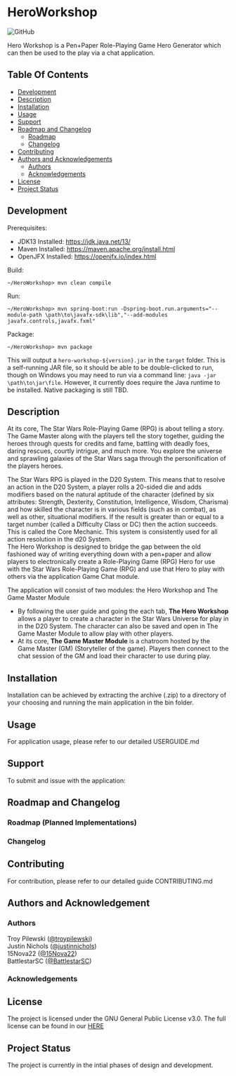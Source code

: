 # HeroWorkshop
![GitHub](https://img.shields.io/github/license/AvaruusStudios/HeroWorkshop.svg?style=plastic)

Hero Workshop is a Pen+Paper Role-Playing Game Hero Generator which can then be used to the play via a chat application.

## Table Of Contents
- [Development](#development)
- [Description](#description)
- [Installation](#installation)
- [Usage](#usage)
- [Support](#support)
- [Roadmap and Changelog](#roadmap-and-changelog)
  - [Roadmap](#roadmap)
  - [Changelog](#changelog)
- [Contributing](#contributing)
- [Authors and Acknowledgements](#authors-and-acknowledgement)
  - [Authors](#authors)
  - [Acknowledgements](#acknowledgements)
- [License](#license)
- [Project Status](#project-status)

## Development
Prerequisites:
  - JDK13 Installed: https://jdk.java.net/13/
  - Maven Installed: https://maven.apache.org/install.html
  - OpenJFX Installed: https://openjfx.io/index.html
  
Build:
```
~/HeroWorkshop> mvn clean compile
```

Run:
```
~/HeroWorkshop> mvn spring-boot:run -Dspring-boot.run.arguments="--module-path \path\to\javafx-sdk\lib","--add-modules javafx.controls,javafx.fxml"
```

Package:
```
~/HeroWorkshop> mvn package
```
This will output a `hero-workshop-${version}.jar` in the `target` folder.  This is a self-running JAR file, so it should be able to be double-clicked to run, though on Windows you may need to run via a command line: `java -jar \path\to\jar\file`.  However, it currently does require the Java runtime to be installed.  Native packaging is still TBD.

## Description
At its core, The Star Wars Role-Playing Game (RPG) is about telling a story. The Game Master along with the players tell the story together, guiding the heroes through quests for credits and fame, battling with deadly foes, daring rescues, courtly intrigue, and much more. You explore the universe and sprawling galaxies of the Star Wars saga through the personification of the players heroes.

The Star Wars RPG is played in the D20 System. This means that to resolve an action in the D20 System, a player rolls a 20-sided die and adds modifiers based on the natural aptitude of the character (defined by six attributes: Strength, Dexterity, Constitution, Intelligence, Wisdom, Charisma) and how skilled the character is in various fields (such as in combat), as well as other, situational modifiers. If the result is greater than or equal to a target number (called a Difficulty Class or DC) then the action succeeds. This is called the Core Mechanic. This system is consistently used for all action resolution in the d20 System.  
The Hero Workshop is designed to bridge the gap between the old fashioned way of writing everything down with a pen+paper and allow players to electronically create a Role-Playing Game (RPG) Hero for use with the Star Wars Role-Playing Game (RPG) and use that Hero to play with others via the application Game Chat module.

The application will consist of two modules: the Hero Workshop and The Game Master Module
  - By following the user guide and going the each tab, **The Hero Workshop** allows a player to create a character in the Star Wars Universe for play in in the D20 System. The character can also be saved and open in The Game Master Module to allow play with other players.
  - At its core, **The Game Master Module** is a chatroom hosted by the Game Master (GM) (Storyteller of the game). Players then connect to the chat session of the GM and load their character to use during play.

## Installation
Installation can be achieved by extracting the archive (.zip) to a directory of your choosing and running the main application in the bin folder.

## Usage
For application usage, please refer to our detailed USERGUIDE.md 

## Support
To submit and issue with the application:

## Roadmap and Changelog

### Roadmap (Planned Implementations)

### Changelog

## Contributing
For contribution, please refer to our detailed guide CONTRIBUTING.md

## Authors and Acknowledgement

### Authors
Troy Pilewski ([@troypilewski](https://github.com/troypilewski))  
Justin Nichols ([@justinnichols](https://github.com/justinnichols))  
15Nova22 ([@15Nova22](https://github.com/15Nova22))  
BattlestarSC ([@BattlestarSC](https://github.com/BattlestarSC))
<!-- Sumant Khapre ([@sumant2000](https://github.com/sumant2000))  -->
<!-- Mindaugas Vasiliauskas ([@mivasiliauskas](https://github.com/mivasiliauskas))  -->
<!-- Saurav Bhuju ([@sbhuju61](https://github.com/sbhuju61))  -->


<!-- <a href="https://github.com/AvaruusStudios/HeroWorkshop/graphs/contributors">
  <img src="https://contributors-img.firebaseapp.com/image?repo=AvaruusStudios/HeroWorkshop" />
</a> -->

### Acknowledgements

## License
The project is licensed under the GNU General Public License v3.0. The full license can be found in our [HERE](LICENSE)

## Project Status
The project is currently in the intial phases of design and development.
